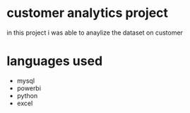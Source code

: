 # customer analytics project
in this project i was able to anaylize the dataset on customer
# languages used 
* mysql
* powerbi
* python
* excel
